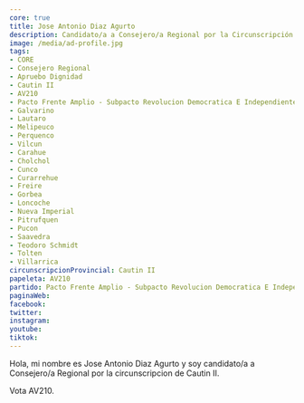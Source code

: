 ```yaml
---
core: true
title: Jose Antonio Diaz Agurto
description: Candidato/a a Consejero/a Regional por la Circunscripción de Cautin II
image: /media/ad-profile.jpg
tags:
- CORE
- Consejero Regional
- Apruebo Dignidad
- Cautin II
- AV210
- Pacto Frente Amplio - Subpacto Revolucion Democratica E Independientes - Revolucion Democratica
- Galvarino
- Lautaro
- Melipeuco
- Perquenco
- Vilcun
- Carahue
- Cholchol
- Cunco
- Curarrehue
- Freire
- Gorbea
- Loncoche
- Nueva Imperial
- Pitrufquen
- Pucon
- Saavedra
- Teodoro Schmidt
- Tolten
- Villarrica
circunscripcionProvincial: Cautin II
papeleta: AV210
partido: Pacto Frente Amplio - Subpacto Revolucion Democratica E Independientes - Revolucion Democratica
paginaWeb:
facebook:
twitter:
instagram:
youtube:
tiktok:
---
```

Hola, mi nombre es Jose Antonio Diaz Agurto y soy candidato/a a Consejero/a Regional por la circunscripcion de Cautin II.

Vota AV210.